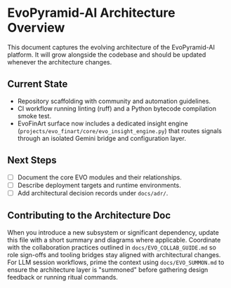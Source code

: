 # EvoPyramid-AI Architecture Overview

This document captures the evolving architecture of the EvoPyramid-AI platform.
It will grow alongside the codebase and should be updated whenever the
architecture changes.

## Current State

- Repository scaffolding with community and automation guidelines.
- CI workflow running linting (ruff) and a Python bytecode compilation smoke test.
- EvoFinArt surface now includes a dedicated insight engine (`projects/evo_finart/core/evo_insight_engine.py`)
  that routes signals through an isolated Gemini bridge and configuration layer.

## Next Steps

- [ ] Document the core EVO modules and their relationships.
- [ ] Describe deployment targets and runtime environments.
- [ ] Add architectural decision records under `docs/adr/`.

## Contributing to the Architecture Doc

When you introduce a new subsystem or significant dependency, update this file
with a short summary and diagrams where applicable. Coordinate with the
collaboration practices outlined in `docs/EVO_COLLAB_GUIDE.md` so role sign-offs
and tooling bridges stay aligned with architectural changes. For LLM session
workflows, prime the context using `docs/EVO_SUMMON.md` to ensure the
architecture layer is "summoned" before gathering design feedback or running
ritual commands.
